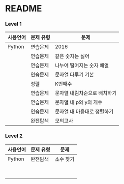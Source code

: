 # README

### Level 1

| 사용언어 | 문제 유형 | 문제                         |
| -------- | --------- | ---------------------------- |
| Python   | 연습문제  | 2016                         |
|          | 연습문제  | 같은 숫자는 싫어             |
|          | 연습문제  | 나누어 떨어지는 숫자 배열    |
|          | 연습문제  | 문자열 다루기 기본           |
|          | 정렬      | K번째수                      |
|          | 연습문제  | 문자열 내림차순으로 배치하기 |
|          | 연습문제  | 문자열 내 p와 y의 개수       |
|          | 연습문제  | 문자열 내 마음대로 정렬하기  |
|          | 완전탐색  | 모의고사                     |

### Level 2

| 사용언어 | 문제 유형 | 문제      |
| -------- | --------- | --------- |
| Python   | 완전탐색  | 소수 찾기 |
|          |           |           |
|          |           |           |
|          |           |           |
|          |           |           |
|          |           |           |
|          |           |           |
|          |           |           |
|          |           |           |

